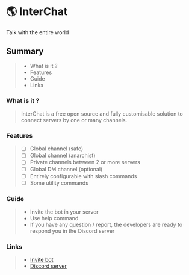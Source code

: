 # :earth_americas: InterChat
Talk with the entire world
## Summary
> - What is it ?
> - Features
> - Guide
> - Links
### What is it ?
> InterChat is a free open source and fully customisable solution to connect servers by one or many channels.
### Features
> - [ ] Global channel (safe)
> - [ ] Global channel (anarchist)
> - [ ] Private channels between 2 or more servers
> - [ ] Global DM channel (optional)
> - [ ] Entirely configurable with slash commands
> - [ ] Some utility commands
### Guide
> - Invite the bot in your server
> - Use help command
> - If you have any question / report, the developers are ready to respond you in the Discord server
### Links
> -  [Invite bot](https://discord.com/api/oauth2/authorize?client_id=1092195460007080126&permissions=2147609680&scope=bot+applications.commands)
> - [Discord server](http://discord.gg/k3ngHdn5eb)